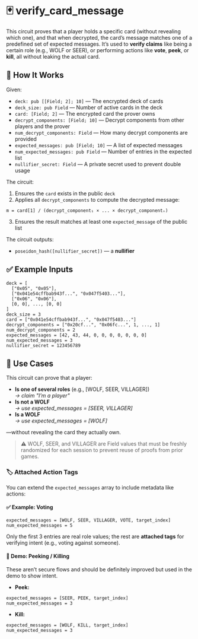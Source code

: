 # 🃏 verify_card_message

This circuit proves that a player holds a specific card (without revealing which one), and that when decrypted, the card’s message matches one of a predefined set of expected messages. It’s used to **verify claims** like being a certain role (e.g., WOLF or SEER), or performing actions like **vote**, **peek**, or **kill**, all without leaking the actual card.

## 🔧 How It Works

Given:

- `deck: pub [[Field; 2]; 10]` — The encrypted deck of cards
- `deck_size: pub Field` — Number of active cards in the deck
- `card: [Field; 2]` — The encrypted card the prover owns
- `decrypt_components: [Field; 10]` — Decrypt components from other players and the prover
- `num_decrypt_components: Field` — How many decrypt components are provided
- `expected_messages: pub [Field; 10]` — A list of expected messages
- `num_expected_messages: pub Field` — Number of entries in the expected list
- `nullifier_secret: Field` — A private secret used to prevent double usage

The circuit:

1.  Ensures the `card` exists in the public `deck`
2.  Applies all `decrypt_components` to compute the decrypted message:

```
m = card[1] / (decrypt_component₁ × ... × decrypt_componentₙ)
```

3.  Ensures the result matches at least one `expected_message` of the public list

The circuit outputs:

- `poseidon_hash([nullifier_secret])` — a **nullifier**

## ✅ Example Inputs

```
deck = [
  ["0x05", "0x05"],
  ["0x041e54cffbab943f...", "0x047f5403..."],
  ["0x06", "0x06"],
  [0, 0], ..., [0, 0]
]
deck_size = 3
card = ["0x041e54cffbab943f...", "0x047f5403..."]
decrypt_components = ["0x20cf...", "0x06fc...", 1, ..., 1]
num_decrypt_components = 2
expected_messages = [42, 43, 44, 0, 0, 0, 0, 0, 0, 0]
num_expected_messages = 3
nullifier_secret = 123456789
```

## 📝 Use Cases

This circuit can prove that a player:

- **Is one of several roles** (e.g., [WOLF, SEER, VILLAGER])  
  _→ claim "I’m a player"_
- **Is not a WOLF**  
  _→ use expected_messages = [SEER, VILLAGER]_
- **Is a WOLF**  
  _→ use expected_messages = [WOLF]_

—without revealing the card they actually own.

> ⚠️ WOLF, SEER, and VILLAGER are Field values that must be freshly randomized for each session to prevent reuse of proofs from prior games.

### 🏷️ Attached Action Tags

You can extend the `expected_messages` array to include metadata like actions:

#### ✅ Example: Voting

```
expected_messages = [WOLF, SEER, VILLAGER, VOTE, target_index]
num_expected_messages = 5
```

Only the first 3 entries are real role values; the rest are **attached tags** for verifying intent (e.g., voting against someone).

#### 🧪 Demo: Peeking / Killing

These aren’t secure flows and should be definitely improved but used in the demo to show intent.

- **Peek:**

```
expected_messages = [SEER, PEEK, target_index]
num_expected_messages = 3
```

- **Kill:**

```
expected_messages = [WOLF, KILL, target_index]
num_expected_messages = 3
```
